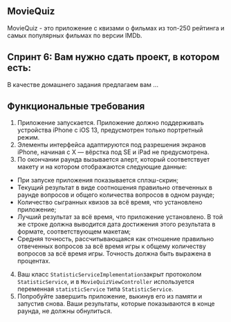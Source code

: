 ## **MovieQuiz**

MovieQuiz - это приложение с квизами о фильмах из топ-250 рейтинга и самых популярных фильмах по версии IMDb.


## **Спринт 6: Вам нужно сдать проект, в котором есть:**

В качестве домашнего задания предлагаем вам ...

## **Функциональные требования**

1. Приложение запускается. Приложение должно поддерживать устройства iPhone с iOS 13, предусмотрен только портретный режим.
2. Элементы интерфейса адаптируются под разрешения экранов iPhone, начиная с X — вёрстка под SE и iPad не предусмотрена.
3. По окончании раунда вызывается алерт, который соответствует макету и на котором отображаются следующие данные: 
- При запуске приложения показывается сплэш-скрин;
- Текущий результат в виде соотношения правильно отвеченных в раунде вопросов и общего количества вопросов в одном раунде;
- Количество сыгранных квизов за всё время, что установлено приложение;
- Лучший результат за всё время, что приложение установлено. В той же строке должна выводится дата достижения этого результата в формате, соответствующем макетам;
- Средняя точность, рассчитывающаяся как отношение правильно отвеченных вопросов за всё время игры к общему количеству вопросов за всё время игры. Точность должна быть выражена в процентах.
4. Ваш класс `StatisticServiceImplementation`закрыт протоколом `StatisticService`, и в `MovieQuizViewController` используется переменная `statisticService` типа `StatisticService`.
5. Попробуйте завершить приложение, выкинув его из памяти и запустив снова. Ваши результаты, которые показываются в конце раунда, не должны обнулиться.
